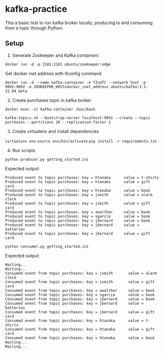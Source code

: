 # kafka-practice

This a basic test to run kafka broker locally, producing to and consuming from a topic through Python.

## Setup

1. Generate Zookeeper and Kafka containers

`docker run -d -p 2181:2181 ubuntu/zookeeper:edge`

Get docker inet address with ifconfig command

`docker run -d --name kafka-container -e TZ=UTC --network host -p 9092:9092 -e ZOOKEEPER_HOST=docker_inet_address ubuntu/kafka:3.1-22.04_beta`

2. Create purchases topic in kafka broker

`docker exec -it kafka-container /bin/bash`

`kafka-topics.sh --bootstrap-server localhost:9092 --create --topic purchases --partitions 20 --replication-factor 1`

3. Create virtualenv and install dependencies

`virtualenv env`
`source env/bin/activate`
`pip install -r requirements.txt`

4. Run scripts

`python producer.py getting_started.ini`

Expected output:

```
Produced event to topic purchases: key = htanaka      value = t-shirts    
Produced event to topic purchases: key = htanaka      value = gift card   
Produced event to topic purchases: key = htanaka      value = book        
Produced event to topic purchases: key = jsmith       value = alarm clock 
Produced event to topic purchases: key = jsmith       value = gift card   
Produced event to topic purchases: key = awalther     value = book        
Produced event to topic purchases: key = sgarcia      value = book        
Produced event to topic purchases: key = jbernard     value = book        
Produced event to topic purchases: key = jbernard     value = batteries   
Produced event to topic purchases: key = jbernard     value = gift card  
```

`python consumer.py getting_started.ini`

Expected output:

```
Waiting...
Waiting...
Consumed event from topic purchases: key = jsmith       value = alarm clock 
Consumed event from topic purchases: key = jsmith       value = gift card   
Consumed event from topic purchases: key = awalther     value = book        
Consumed event from topic purchases: key = sgarcia      value = book        
Consumed event from topic purchases: key = jbernard     value = book        
Consumed event from topic purchases: key = jbernard     value = batteries   
Consumed event from topic purchases: key = jbernard     value = gift card   
Consumed event from topic purchases: key = htanaka      value = t-shirts    
Consumed event from topic purchases: key = htanaka      value = gift card   
Consumed event from topic purchases: key = htanaka      value = book        
Waiting...
Waiting...
 
```